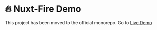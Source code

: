 # 🔥 Nuxt-Fire Demo

This project has been moved to the official monorepo. Go to [Live Demo](https://github.com/nuxt-community/firebase-module/tree/master/packages/demo)
